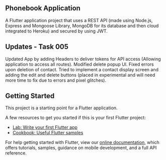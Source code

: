 ## Phonebook Application 

A  Flutter application project that uses a REST API (made using Node.js, Express and Mongoose Library, MongoDB for its database and then cloud integrated to Heroku) and secured by using JWT.


## Updates - Task 005 
Updated App by adding Headers to deliver tokens for API access (Allowing application to access all routes).
Modified delete popup UI.
Fixed errors upon deletion of contact.
Tried to implement a contact display screen and adding the edit and delete buttons (placed in experimental and will need more time to fix due to errors and pixel glitches).


## Getting Started

This project is a starting point for a Flutter application.

A few resources to get you started if this is your first Flutter project:

- [Lab: Write your first Flutter app](https://flutter.dev/docs/get-started/codelab)
- [Cookbook: Useful Flutter samples](https://flutter.dev/docs/cookbook)

For help getting started with Flutter, view our
[online documentation](https://flutter.dev/docs), which offers tutorials,
samples, guidance on mobile development, and a full API reference.
